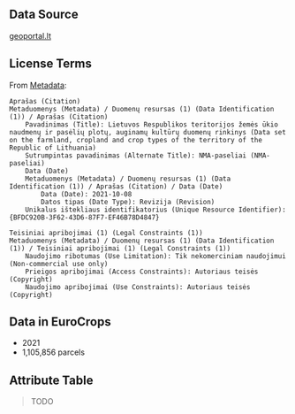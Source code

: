 ## Data Source
[geoportal.lt](https://www.geoportal.lt/geoportal/nacionaline-mokejimo-agentura-prie-zemes-ukio-ministerijos#savedSearchId={772172A4-6719-48BD-8DDC-5DEEFB27DE74}&collapsed=true)
## License Terms
From [Metadata](https://www.geoportal.lt/metadata-catalog/catalog/search/resource/details.page?uuid=%7B7AF3F5B2-DC58-4EC5-916C-813E994B2DCF%7D):
```
Aprašas (Citation)
Metaduomenys (Metadata) / Duomenų resursas (1) (Data Identification (1)) / Aprašas (Citation)
    Pavadinimas (Title): Lietuvos Respublikos teritorijos žemės ūkio naudmenų ir pasėlių plotų, auginamų kultūrų duomenų rinkinys (Data set on the farmland, cropland and crop types of the territory of the Republic of Lithuania)
    Sutrumpintas pavadinimas (Alternate Title): NMA-paseliai (NMA-paseliai)
    Data (Date)
    Metaduomenys (Metadata) / Duomenų resursas (1) (Data Identification (1)) / Aprašas (Citation) / Data (Date)
        Data (Date): 2021-10-08
        Datos tipas (Date Type): Revizija (Revision)
    Unikalus ištekliaus identifikatorius (Unique Resource Identifier): {BFDC920B-3F62-43D6-87F7-EF46B78D4847}
```

```
Teisiniai apribojimai (1) (Legal Constraints (1))
Metaduomenys (Metadata) / Duomenų resursas (1) (Data Identification (1)) / Teisiniai apribojimai (1) (Legal Constraints (1))
	Naudojimo ribotumas (Use Limitation): Tik nekomerciniam naudojimui (Non-commercial use only)
	Prieigos apribojimai (Access Constraints): Autoriaus teisės (Copyright)
	Naudojimo apribojimai (Use Constraints): Autoriaus teisės (Copyright)
```
## Data in EuroCrops
- 2021
- 1,105,856 parcels

## Attribute Table
> TODO